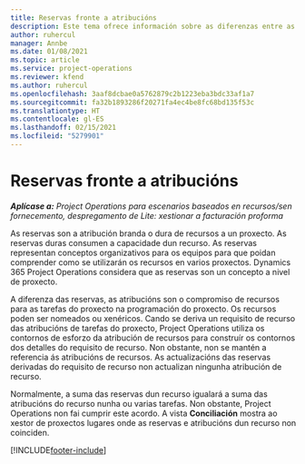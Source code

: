 ```yaml
---
title: Reservas fronte a atribucións
description: Este tema ofrece información sobre as diferenzas entre as reservas de recursos e as atribucións de recursos.
author: ruhercul
manager: Annbe
ms.date: 01/08/2021
ms.topic: article
ms.service: project-operations
ms.reviewer: kfend
ms.author: ruhercul
ms.openlocfilehash: 3aaf8dcbae0a5762879c2b1223eba3bdc33af1a7
ms.sourcegitcommit: fa32b1893286f20271fa4ec4be8fc68bd135f53c
ms.translationtype: HT
ms.contentlocale: gl-ES
ms.lasthandoff: 02/15/2021
ms.locfileid: "5279901"
---
```

# <a name="bookings-vs-assignments"></a>Reservas fronte a atribucións

_**Aplícase a:** Project Operations para escenarios baseados en recursos/sen fornecemento, despregamento de Lite: xestionar a facturación proforma_

As reservas son a atribución branda o dura de recursos a un proxecto. As reservas duras consumen a capacidade dun recurso. As reservas representan conceptos organizativos para os equipos para que poidan comprender como se utilizarán os recursos en varios proxectos. Dynamics 365 Project Operations considera que as reservas son un concepto a nivel de proxecto. 

A diferenza das reservas, as atribucións son o compromiso de recursos para as tarefas do proxecto na programación do proxecto. Os recursos poden ser nomeados ou xenéricos.  Cando se deriva un requisito de recurso das atribucións de tarefas do proxecto, Project Operations utiliza os contornos de esforzo da atribución de recursos para construír os contornos dos detalles do requisito de recurso. Non obstante, non se mantén a referencia ás atribucións de recursos. As actualizacións das reservas derivadas do requisito de recurso non actualizan ningunha atribución de recurso.

Normalmente, a suma das reservas dun recurso igualará a suma das atribucións do recurso nunha ou varias tarefas. Non obstante, Project Operations non fai cumprir este acordo. A vista **Conciliación** mostra ao xestor de proxectos lugares onde as reservas e atribucións dun recurso non coinciden.




[!INCLUDE[footer-include](../includes/footer-banner.md)]